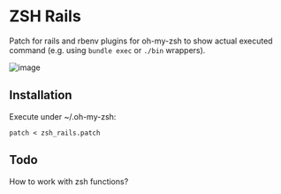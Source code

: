 # ZSH Rails
Patch for rails and rbenv plugins for oh-my-zsh to show actual executed command (e.g. using `bundle exec` or `./bin` wrappers).

![image](https://user-images.githubusercontent.com/312873/39549026-16fc7304-4e65-11e8-8e5c-021c31b35afc.png)

## Installation
Execute under ~/.oh-my-zsh:
```shell
patch < zsh_rails.patch
```

## Todo
How to work with zsh functions?
